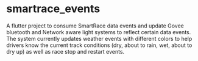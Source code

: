 # smartrace_events

A flutter project to consume SmartRace data events and update Govee bluetooth and Network aware light systems to reflect certain data events. The system currently updates weather events with different colors to help drivers know the current track conditions (dry, about to rain, wet, about to dry up) as well as race stop and restart events.
